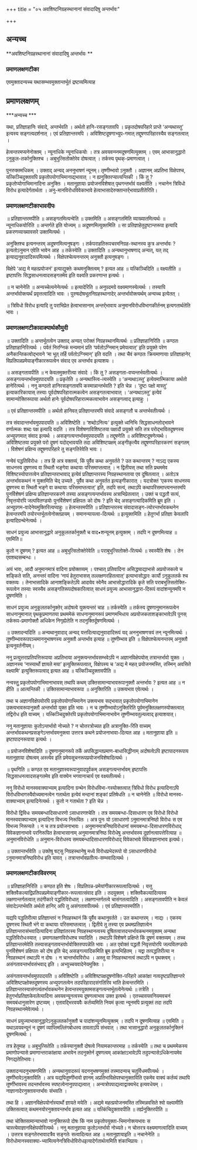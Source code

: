 +++
title = "०५ अवशिष्टनिग्रहस्थानानां संवादादिषु अन्तर्भावः"

+++


## अन्यच्च

**अवशिष्टनिग्रहस्थानानां संवादादिषु अन्तर्भावः **

### **प्रमाणलक्षणटीका**

एवमुक्तादन्यच्च यथासम्भवमुक्तान्तर्भूतं द्रष्टव्यमित्याह

## प्रमाणलक्षणम्

***अन्यच्च ***

यथा, प्रतिज्ञाहानिः संवादे, अन्तर्भवति । अर्थतो हानि-रसङ्गतावपि । प्रकृतदोषपरिहारे प्राप्ते ‘अन्यथास्तु’ इत्यस्य सङ्गत्यदर्शनात् । एवं प्रतिज्ञान्तरमपि । अविशिष्टदूषणाभ्युप-गमात् तद्दूषणपरिहारस्यैव सङ्गतत्वात् ।

हेत्वन्तरमप्यनेनोक्तम् । न्यूनाधिके न्यूनाधिकयोः । तत्र अवयवन्य्नमदूषणमित्युक्तम् । एवम् आभासानुद्धारो ऽनुकूल-तर्कानुक्तिश्च । अबुभुत्सितोक्तेरेव दोषत्वात् । तर्कस्य पृथक्-प्रमाणत्वात् ।

पुनरुक्तमधिकम् । उक्ताद् अन्यद् अननुभाषणं न्यूनम्। तृष्णीम्भावो ऽनुक्तौ । अज्ञानम् अप्रतिभा विक्षेपश्च, यत्किञ्चिदुक्तावपि प्रकृतोपयोगाभिमानाद्यभावात् । न ह्यनुक्तिरप्यात्यन्तिकी । किं तु ? प्रकृतोप्योगाभिमानादिना अनुक्तिः । मतानुज्ञायाः प्रयोजनविशेषात् पृथगन्तर्भावं वक्ष्यतीति । नचानेन त्रिविधो विरोध इत्यादेर्गतार्थता । अनु-मानविरोधविवेकाभावे हेत्वाभासादेरुक्तान्तर्र्भावाप्रतीतेरिति।

### **प्रमाणलक्षणटीकाभावदीपः**

॥ प्रतिज्ञान्तरमपीति ॥ असङ्गतमित्यन्वेति ॥ उक्तमिति ॥ असङ्गतमिति व्याख्यातमित्यर्थः ॥ न्यूनाधिकयोरिति ॥ अन्तर्गते इति योज्यम् ॥ अदूषणमित्युक्तमिति ॥ सा प्रतिज्ञाहेतुदृष्टान्तरूपा इत्यादि प्रकरणव्याख्यावसरे उक्तमित्यर्थः ।

अनुक्तिश्च इत्यनन्तरम् अदूषणमित्यनुषङ्गः । तर्कपराहतिरूपचरमनिग्रह-स्थानस्य कुत्र अन्तर्भावः ? इत्यतोऽनुमान एवेति भावेन आह ॥ तर्कस्येति ॥ उक्तादिति ॥ अन्यथानुभाषणाद् अन्यत्, यत् तद् इत्याद्यनुवादादिरूपमित्यर्थः । विक्षेपश्चेत्यनन्तरम् अनुक्तौ इत्यनुषङ्गः ।

विक्षेपे ‘अद्य मे महत्प्रयोजनं’ इत्याद्युक्तेः कथमनुक्तित्वम् ? इत्यत आह ॥ यत्किञ्चिदिति ॥ वक्ष्यतीति ॥ इष्टापत्तिः सिद्धसाधनत्वादसङ्गतमेव इति वक्ष्यति प्रकरणान्त इत्यर्थः ।

॥ न चानेनेति ॥ अन्यच्चेत्यनेनेत्यर्थः ॥ इत्यादेरिति ॥ अनुपदमग्रे वक्ष्यमाणस्येत्यर्थः । तस्यापि अन्तर्भावोक्त्यर्थं प्रवृत्तत्वादिति भावः । पुरुषदोषभूतनिग्रहस्थानादेर् अन्तर्भावोक्त्यर्थम् अन्यच्च इत्येतत् ।

॥ त्रिविधो विरोध इत्यादि तु पराभिप्रेत हेत्वाभासानाम् अन्तर्र्भावाय अनुमानविरोधविभागकीर्तनम् इत्यगतार्थतेति भावः ।

### **प्रमाणलक्षणटीकावाक्यार्थकौमुदी**

॥ उक्तादिति ॥ अन्तर्भूतत्वेन उक्ताद् अन्यत् परोक्तं निग्रहस्थानमित्यर्थः ॥ प्रतिज्ञाहानिरिति ॥ कण्ठतः प्रतिज्ञाहानिरित्यर्थः । पर्वतं निरग्निकं मन्यमानं प्रति ‘पर्वतोऽग्निमान् प्रमेयत्वात्’ इति प्रयुक्ते परेण अनैकान्तिकत्वोद्भावने ‘मा भूत् तर्हि पर्वतोऽग्निमान्’ इति वदति । तथा चैवं कण्ठतः क्रियमाणायाः प्रतिज्ञाहानेर् विप्रतिपन्नप्रमेयाङ्गीकाररूपत्वेन संवाद एव अन्तर्भाव इत्याशयः ।

॥ असङ्गतावपीति ॥ न केवलमुक्तरीत्या संवादे । किं तु ? असङ्गता-वप्यन्तर्भवतीत्यर्थः । असङ्गत्यन्तर्भावमुपपादयति ॥ प्रकृतेति ॥ अन्यथास्त्वि-त्यस्येति ॥ ‘अन्यथाऽस्तु’ इत्येवमात्मिकाया अर्थतो हानेरित्यर्थः । ननु कण्ठतो हानिरसङ्गतावपि कस्मान्नान्तर्भवति ? इति चेन्न । ‘दुष्टः पक्षो मास्तु’ इत्याकारिकायास् तस्याः पूर्वदोषपरिहारात्मकत्वेन असङ्गतत्वाभावात् । ‘अन्यथाऽस्तु’ इत्येवं सामान्योक्तिरूपाया अर्थतो हानेः पूर्वदोषपरिहारात्मकत्वाभावेन असङ्गत्वाद् इत्याहुः ।

॥ एवं प्रतिज्ञान्तरमपीति ॥ अर्थतो हानिवत् प्रतिज्ञान्तरमपि संवादे असङ्गतौ च अन्तर्भवतीत्यर्थः ।

तत्र संवादान्तर्भावमुपपादयति ॥ अविशिष्टेति ॥ ‘शब्दोऽनित्यः’ इत्युक्ते ध्वनिभिः सिद्धसाधनतोद्भावने वर्णात्मकः शब्दः पक्ष इत्यादि वदति । तत्र विशेषणाविशिष्टतया पक्षादौ प्रयुक्ते सति तत्र परोद्भावितदूषणस्य अभ्युपगमात् संवाद इत्यर्थः । असङ्गत्यन्तर्भावमुपपादयति ॥ तद्दूषणेति ॥ अविशिष्टदूषणेत्यर्थः। अविशिष्टतया प्रयुक्ते परो दूषणं यदोद्भावयति तदा अविशिष्टपक्षम् अङ्गीकृत्यैव तद्दूषणपरिहारकरणं सङ्गतम् । विशेषणं प्रक्षिप्य तद्दूषणपरिहारे तु सङ्गतिरेवेति भावः ।

नन्वेवं पद्धतिविरोधः । तत्र हि अत्र वक्तव्यं, किं पूर्वैव कथा अनुवर्तते ? उत कथान्तरम् ? नाऽद्य एकस्य साधनस्य दूषणस्य वा स्थितौ भङ्गेवा कथायाः परिसमाप्तत्वात् । न द्वितीयस् तथा सति प्रथममेव विशिष्टस्योपात्तत्वेन प्रतिज्ञान्तराभावाद् इत्येवं प्रतिज्ञान्तरस्य निग्रहस्थानताया एव दूषितत्वात् । अतोऽत्र अन्तर्भावकथनं न युक्तमिति चेद् उच्यते , पूर्वैव कथा अनुवर्तत इत्यङ्गीकारात् । यदत्रोक्तं ‘एकस्य साधनस्य दूषणस्य वा स्थितौ भङ्गे वा कथायाः परिसमाप्तत्वात्’ इति, तदपि सत्यं, तथाऽपि कथापरिसमाप्त्यनन्तरमपि पुनर्विशेषणं प्रक्षिप्य प्रतिज्ञान्तरकरणे तस्या असङ्गत्यन्तर्भावस्य अत्राभिप्रेतत्वात् । उक्तं च पद्धतौ सत्यं, निवृत्तयोरपि जल्पवितण्डयोः पुनर्विशेषणं प्रक्षिपतः को दोषः ? इति चेद् असङ्गत्यादिकमिति ब्रूम इति । अभ्युपगम-वादेनेयमुक्तिरित्यप्याहुः ॥ हेत्वन्तरमपीति ॥ प्रतिज्ञान्तरस्य संवादासङ्ग-त्योरन्तर्भावकथनेन हेत्वन्तरमपि तयोरन्तर्भूतत्वेनोक्तप्रायम् । समानन्यायत्वा-दित्यर्थः ॥ इत्युक्तमिति ॥ हेतुगर्भा प्रतिज्ञा केवलापि इत्यादिग्रन्थेनेत्यर्थः ।

साधनं प्रयुज्य आभासानुद्धारे अनुकूलतर्कानुक्तौ च वाद•शन्यूनम् इत्युक्तम् । तदपि न दूषणमित्याह ॥ एवमिति॥

कुतो न दूषणम् ? इत्यत आह ॥ अबुभुत्सितोक्तेरेवेति ॥ पराबुभुत्सितोक्ते-रित्यर्थः ॥ स्वस्यैति शेषः । तेन एवशब्दसम्बन्धः ।

अयं भावः, आदौ अनुमानमात्रं वादिना प्रयोक्तव्यम् । पश्चात् प्रतिवादिना असिद्ध्याद्याभासे अप्रयोजकत्वे च शङ्किते सति, अनन्तरं वादिना ‘नायं हेतुराभासस् तल्लक्षणरहितत्वात्’ इत्याभासोद्धारः कार्यो ऽनुकूलतर्क श्च वक्तव्यः । तेनाभासादिके आनाशङ्कितेऽपि आदावेव स्वेनैव आभासोद्धारादिके कृते सति पराबभुतिसतोक्ति-रूपत्वेन तस्याः स्वस्यैव असङ्गतिरूपदोषकारित्वात् साधनं प्रयुज्य आभासानुद्धारा-दिरूपं वादांशन्यूनमपि न दूषणमिति ।

साधनं प्रयुज्य अनुकूलतर्कानुक्तेर् अदोषत्वे युक्त्यन्तरं चाह ॥ तर्कस्येति ॥ तर्कस्य दूषणानुमानरूपत्वेन साधनानुमानात् पृथकूप्रमाणतया प्रथममेकं साधनानुमानरूपं प्रमाणमभिधाय अप्रयोजकताशङ्काभावेऽपि पुनस् तर्करूप-प्रमाणोक्तौ अधिकेन निगृह्येतेति न तदनुक्तिर्दूषणमित्यर्थः ।

॥ उक्तादन्यदिति ॥ अन्यथानुवादाद् अन्यद् यत्तदित्याद्यनुवादादिरूपं यद् अननुभाषणत्रयं तन् न्यूनमित्यर्थः । तूष्णीम्भावरूपपञ्चमाननुभाषणस्य अनुक्तौ अन्तर्भाव इत्याह ॥ तूष्णीम्भाव इति ॥ विक्षेपश्चेत्यनन्तरम् अनुक्तौ इत्यनुवर्तनीयम्।

ननु प्रत्युत्तराप्रतिपत्तिरूपाया अप्रतिभाया अनुक्त्यन्तर्भावसम्भवेऽपि न अज्ञानविक्षेपयोस् तत्रान्तर्भावो युक्तः । अज्ञानस्य ‘नास्यार्थो ज्ञायते मया’ इत्युक्तिरूपत्वात्, विक्षेपस्य च ‘अद्य मे महत् प्रयोजनमस्ति, तस्मिन् अवसिते वक्ष्यामि’ इत्युक्तिरूपत्वाद् इत्यत आह ॥
यत्किञ्चिदुक्तावपीति ॥

नन्वस्तुु प्रकृतोपयोगाभिमानाभावस् तथापि कथम् उक्तिसामान्याभावरूपानुक्तौ अन्तर्भावः ? इत्यत आह ॥ न हीति ॥ आत्यन्तिकी । उक्तिसामान्याभावरूपा ॥ अनुक्तिरिति ॥ उक्त्यभाव एवेत्यर्थः ।

तथा च अज्ञानविक्षेपयोरपि प्रकृतोपयोगाभिमानेन उक्त्यभाव सद्भावात् प्रकृतोपयोगाभिमानेन उक्त्यभावरूपानुक्तौ अन्तर्भावो युक्त इति भावः । न च तूष्णीम्भावोऽनुक्तिरिति पूर्वमनुक्तिलक्षणस्योक्तत्वात् तद्विरोध इति वाच्यम् । यत्किञ्चिदुक्तेरपि प्रकृतोपयोगाभिमानाभावेन तूष्णीम्भावतुल्यत्वाद् इत्याशयात्।

ननु मतानुज्ञायाः कुतोऽन्तर्भावो नोच्यते ? न चोत्तरत्रोच्यत इति अत्रानुक्ति-रिति वाच्यम् अन्तर्भावकथनप्रसङ्गेऽन्तर्भावमनुक्त्वा उत्तरत्र कथने प्रयोजनाभावा-दित्यत आह ॥ मतानुज्ञाया इति ॥ इष्टापादनरूपाया इत्यर्थः ।

॥ प्रयोजनविशेषादिति ॥ दूषणानुमानरूपे तर्के अपसिद्धान्तप्रमाण-बाधासिद्धीनाम् अदोषत्वेऽपि इष्टापादनरूपाय मतानुज्ञाया दोषत्वम् अस्त्येव इति प्रमेयसूचनरूपप्रयोजनविशेषादित्यर्थः ।

॥ पृथगिति ॥ कण्ठत एव मतानुज्ञास्वरूपानुवादपूर्वकम् असङ्गत्यन्तर्भावम् इष्टापत्तिः सिद्धसाधनत्वादसङ्गतमेव इति वाक्येन भगवानाचार्य एव वक्ष्यतीत्यर्थः।

ननु विरोधो मानस्ववाक्याभ्याम् इत्यादिना ग्रन्थेन विरोधविभा-गस्योक्तत्वात् त्रिविधो विरोध इत्यादिनाऽपि विरोधविभागस्यैवोच्यमानत्वेन गतार्थता इत्येवं मन्दानां शङ्कां प्रतिषेधति ॥ न चानेनेति ॥ विरोधो मानस्व-वाक्याभ्याम् इत्यादिनेत्यर्थः । कुतो न गतार्थता ? इति चेन्न ।

विरोधो द्विविधः समयबन्धादिसाधारणो ऽसाधारणश्चेति । तत्र समयबन्धा-दिसाधारण एव विरोधो विरोधो मानस्ववाक्याभ्याम् इत्यादिना विभज्य निरूपितः । अत्र पुनः यो ऽसाधारणो ऽनुमानमात्रनिष्ठो विरोधः स एव विभज्य निरूप्यते । न च तत्र प्रयोजनाभावः । अनुमानमात्रनिष्ठविरोधानां समयबन्धा-दिसाधारणविरोधाद् विवेकज्ञानाभावे परनिरूपित हेत्वाभासानाम् अनुमानमात्रनिष्ठ विरोधेषु अन्तर्भावस्य दुर्ज्ञानत्वापत्तेरित्याह ॥ अनुमानविरोधेति ॥ अनुमान-विरोधस्य समयबन्धादिसाधारणविरोधाद् विवेकाभावे विवेकज्ञानाभाव इत्यर्थः।

॥ उक्तान्तर्भावेति ॥ उक्तेषु षट्सु निग्रहस्थानेषु मध्ये विरोधप्रभेदरूपो यो ऽसाधारणविरोधो ऽनुमानमात्रनिष्ठविरोध इति यावत् । तत्रान्तर्भावप्रतीत्य-सम्भवादित्यर्थः ।

### **प्रमाणलक्षणटीकाविवरणम्**

॥ प्रतिज्ञाहानिरिति ॥ कण्ठत इति शेषः । विप्रतिपन्न-प्रमेयांगीकाररूपत्वादित्यर्थः । यत्तु शक्तिवैकल्याद्विप्रतिपन्नप्रमेयाङ्गीकार-रूपत्वात्संवाद इति । तदयुक्तम् । शक्तिवैकल्यादित्यस्य लक्षणान्तर्गतत्वात् तदंगीकारे पद्धतिविरोधात् । लक्षणान्तर्गतत्वे चासंगतत्वादिति । असङ्गतावपीति न केवलं संवादेऽन्तर्भवति अर्थतो हानिर् अपि तु असंगतावपीत्यर्थः । एवं प्रतिज्ञान्तरमपीति।

यद्यपि पद्धतिरीत्या प्रतिज्ञान्तरं न निग्रहस्थानं किं पूर्वैव कथानुवर्तते । उत कथान्तरम् । नाद्यः । एकस्य दूषणस्य स्थितौ भंगे वा कथायाः परिसमाप्तत्वात् । द्वितीये तु तस्या एव प्रथमप्रतिज्ञात्वेन प्रतिज्ञान्तरासंभवादित्यादिना प्रतिज्ञांतरस्य निग्रहस्थानत्वस्य दूषितत्वात्तदन्तर्भावकथनमयुक्तम् अन्यथा पद्धतिविरोधःस्यात् । प्रमाणलक्षणविरोधश्च स्यादिति । तथाऽपि विशेषणे प्रक्षिप्ते किं दूषणं वक्तव्यम् । तच्च प्रतिज्ञान्तरमेवेति तस्यासङ्गतावन्तर्भावोक्तिरुपपन्नेति भावः । अत एवोक्तं पद्धतौ निवृत्तयोरपि जल्पवितण्डयोः पुनर्विशेषणं प्रक्षिपतः को दोष इति चेद् असङ्गत्यादिकमिति ब्रूम इत्यभिहितम् । यद्वा तत्पद्धतिरीत्या न निग्रहस्थानं तथाऽपि न दोषः । न चान्तर्भावविरोधः । अस्तु वा निग्रहस्थानत्वं तथाऽपि न पृथक्त्वम् । असंगतावन्तर्भावसंभवाद् इति । अभ्युच्चयवादेनेयमुक्तिः ।

असंगतावन्तर्भावमुपपादयति ॥ अविशिष्टेति ॥ अविशिष्टपक्षदूषणोक्ति-परिहारे आकांक्षा नत्वदृष्टप्रतिज्ञान्तरे अविशिष्टपक्षोक्तदूषणस्य अभ्युपगतत्वेन तदपरिहारादसंगतिरिव भाति हेत्वन्तरमिति । प्रतिज्ञान्तरस्यासंगत्यंतर्भावकथनेन हेत्वन्तरमयुक्तमसङ्गत्यन्तर्भूतत्वेनेत्यर्थः ॥ तत्रेति । हेतुगर्भाप्रतिज्ञाकेवलेत्यादिना अवयवन्यूनत्वस्य दूषणत्वाभाव उक्त इत्यर्थः । एतच्चावयवनियमवचनं समयबंधानुसारेण द्रष्टव्यम् । एतावद्भिरवयवैः कर्तव्यमिति नियमं कृत्वा न्यूनमपि प्रत्युक्तं तदा तदपि निग्रहस्थानमेवेत्यर्थः ।

साधनं प्रयुज्याभासानुद्धारेऽनुकूलतर्कानुक्तौ च पादांशन्यूनमित्युक्तम् । तदपि न दूषणमित्याह ॥ एवमिति ॥ यथाऽवयवन्यूनं न दूषणं व्याप्तिमल्लिंगबोधस्य तावताऽपि संभवात् । तथा भासानुद्धारो अनुकूलतर्कानुक्तिर्न दूषणमित्यर्थः ।

तत्र हेतुमाह ॥ अबुभुत्सितेति ॥ तर्कस्यानुक्तौ दोषत्वे नियामकान्तरमाह ॥ तर्कस्येति ॥ तथा च प्रथममेकस्य प्रमाणोपन्यासे प्रमाणान्तराकांक्षाया अभावेन तदनुक्तेर्न दूषणत्वम् आकांक्षाऽभावेऽपि तदुपन्यासेऽधिकेनायमेव निगद्यतेतिभावः।

उक्तादन्यदनुभाषणमिति । अन्यथानुवादरूपं यदननुभषणमुक्तं तस्मादन्यच् चतुर्विधमपीत्यर्थः । तूष्णींभावेऽनुक्ताविति । अत्र यद्यपितूष्णींभावो ज्ञानम् अप्रतिभाविक्षेपश्चानुक्ताविति एकमेव वाक्यं कर्तव्यं तथापि तूष्णींभावस्य तदन्तर्भावस्य स्पष्टत्वेनानुपपाद्यत्वात् । अन्यत्रोपपाद्यत्वाद्वाक्यभेद इत्यवधेयम् । नाज्ञानादेरनुक्तावन्तर्भावः संभवति ।

तथा हि । अज्ञानविक्षेपयोर्नास्यार्थो ज्ञायते मयेति । अद्यमे महत्प्रयोजनमस्ति तस्मिन्नवसिते श्वो वक्ष्यामीति उक्तिसत्वात् कथमनयोरनुक्तावन्तर्भाव इत्यत आह ॥ यत्किंचिदुक्तावपीति ॥ तर्ह्यनुक्तिरपीति ॥

तथा चोक्तिसामान्याभावो नानुक्तिरूपो दोषः किं नाम प्रकृतोपयुक्ता-भिमानोक्त्यभावः स चास्त्येवाज्ञानविक्षेपयोरित्यर्थः । ननु मतानुज्ञाया कुतोऽन्तर्भावो नोच्यते। न चोत्तरत्र वक्ष्यमाणत्वादिति वाच्यम् । उत्तरत्र सङ्गतेरभावादत्रैव सङ्गतेः सत्वादित्यत आह ॥ मतानुज्ञायाइति ॥ नचानेनेति ॥ विरोधोमानस्ववाक्या-भ्यामित्यनेनत्रिविधोविरोधइत्यादेर्गतार्थत्वमिति शंकाभिप्रायः ।


